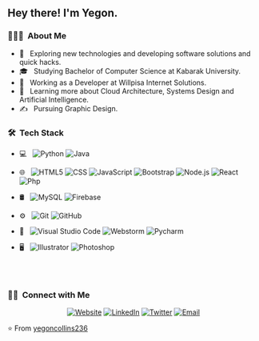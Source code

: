 
<h2> Hey there! I'm Yegon.</h2>

<h3> 👨🏻‍💻 &nbsp;About Me </h3>

- 🤔 &nbsp; Exploring new technologies and developing software solutions and quick hacks.
- 🎓 &nbsp; Studying Bachelor of Computer Science at Kabarak University.
- 💼 &nbsp; Working as a Developer at Willpisa Internet Solutions.
- 🌱 &nbsp; Learning more about Cloud Architecture, Systems Design and Artificial Intelligence.
- ✍️ &nbsp; Pursuing Graphic Design.

<h3> 🛠 &nbsp;Tech Stack</h3>

- 💻 &nbsp;
  ![Python](https://img.shields.io/badge/-Python-333333?style=flat&logo=python)
  ![Java](https://img.shields.io/badge/-Java-333333?style=flat&logo=Java&logoColor=007396)

- 🌐 &nbsp;
  ![HTML5](https://img.shields.io/badge/-HTML5-333333?style=flat&logo=HTML5)
  ![CSS](https://img.shields.io/badge/-CSS-333333?style=flat&logo=CSS3&logoColor=1572B6)
  ![JavaScript](https://img.shields.io/badge/-JavaScript-333333?style=flat&logo=javascript)
  ![Bootstrap](https://img.shields.io/badge/-Bootstrap-333333?style=flat&logo=bootstrap&logoColor=563D7C)
  ![Node.js](https://img.shields.io/badge/-Node.js-333333?style=flat&logo=node.js)
  ![React](https://img.shields.io/badge/-React-333333?style=flat&logo=react)
  ![Php](https://img.shields.io/badge/-PHP-333333?style=flat&logo=php)
- 🛢 &nbsp;
  ![MySQL](https://img.shields.io/badge/-MySQL-333333?style=flat&logo=mysql)
  ![Firebase](https://img.shields.io/badge/-Firebase-333333?style=flat&logo=firebase)
- ⚙️ &nbsp;
  ![Git](https://img.shields.io/badge/-Git-333333?style=flat&logo=git)
  ![GitHub](https://img.shields.io/badge/-GitHub-333333?style=flat&logo=github)

- 🔧 &nbsp;
  ![Visual Studio Code](https://img.shields.io/badge/-Visual%20Studio%20Code-333333?style=flat&logo=visual-studio-code&logoColor=007ACC)
  ![Webstorm](https://img.shields.io/badge/-Webstorm-333333?style=flat&logo=webstorm)
  ![Pycharm](https://img.shields.io/badge/-Pycharm-333333?style=flat&logo=pycharm)
- 🖥 &nbsp;
  ![Illustrator](https://img.shields.io/badge/-Illustrator-333333?style=flat&logo=adobe-illustrator)
  ![Photoshop](https://img.shields.io/badge/-Photoshop-333333?style=flat&logo=adobe-photoshop)
  
<br/>
<br/>

<h3> 🤝🏻 &nbsp;Connect with Me </h3>

<p align="center">
<a href="https://www.collinsyegon.com/"><img alt="Website" src="https://img.shields.io/badge/Website-www.collinsyegon.com-blue?style=flat-square&logo=google-chrome"></a>
<a href="https://www.linkedin.com/in/yegon-collins-9018a9178/"><img alt="LinkedIn" src="https://img.shields.io/badge/LinkedIn-collins_yegon-blue?style=flat-square&logo=linkedin"></a>
<a href="https://twitter.com/yegoncollins22"><img alt="Twitter" src="https://img.shields.io/badge/Twitter-collins_yegon-blue?style=flat-square&logo=twitter"></a>
<a href="mailto:collinsyegon816@gmail.com"><img alt="Email" src="https://img.shields.io/badge/Email-collinsyegon816@gmail.com-blue?style=flat-square&logo=gmail"></a>
</p>

⭐️ From [yegoncollins236](https://github.com/collinsyegon236)
